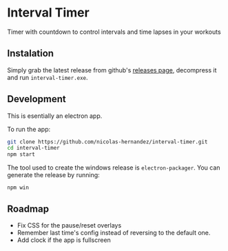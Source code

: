 # Interval Timer

Timer with countdown to control intervals and time lapses in your workouts

## Instalation

Simply grab the latest release from github's [releases page](https://github.com/nicolas-hernandez/interval-timer/releases),
decompress it and run `interval-timer.exe`.

## Development

This is esentially an electron app.

To run the app:
``` bash
git clone https://github.com/nicolas-hernandez/interval-timer.git
cd interval-timer
npm start
```

The tool used to create the windows release is `electron-packager`.
You can generate the release by running:
```
npm win
```

## Roadmap

- Fix CSS for the pause/reset overlays
- Remember last time's config instead of reversing to the default one.
- Add clock if the app is fullscreen

